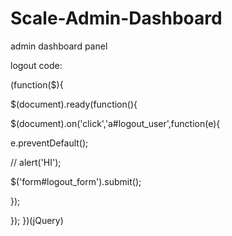 # Scale-Admin-Dashboard
admin dashboard panel

logout code:


(function($){

$(document).ready(function(){

$(document).on('click','a#logout_user',function(e){

e.preventDefault();

// alert('HI');

$('form#logout_form').submit();

});

});
})(jQuery)
